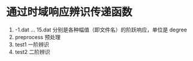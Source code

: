 # 通过时域响应辨识传递函数

1. -1.dat ... 15.dat        分别是各种幅值（即文件名）的阶跃响应，单位是 degree
14. preprocess               预处理
15. test1                   一阶辨识
16. test2                   二阶辨识